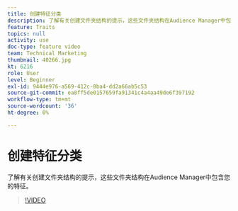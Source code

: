 ```yaml
---
title: 创建特征分类
description: 了解有关创建文件夹结构的提示，这些文件夹结构在Audience Manager中包含您的特征。
feature: Traits
topics: null
activity: use
doc-type: feature video
team: Technical Marketing
thumbnail: 40266.jpg
kt: 6216
role: User
level: Beginner
exl-id: 9444e976-a569-412c-8ba4-dd2a66ab5c53
source-git-commit: ea8ff5de0157659fa91341c4a4aa49de6f397192
workflow-type: tm+mt
source-wordcount: '36'
ht-degree: 0%

---
```


# 创建特征分类

了解有关创建文件夹结构的提示，这些文件夹结构在Audience Manager中包含您的特征。

>[!VIDEO](https://video.tv.adobe.com/v/40266/?quality=12&learn=on)
